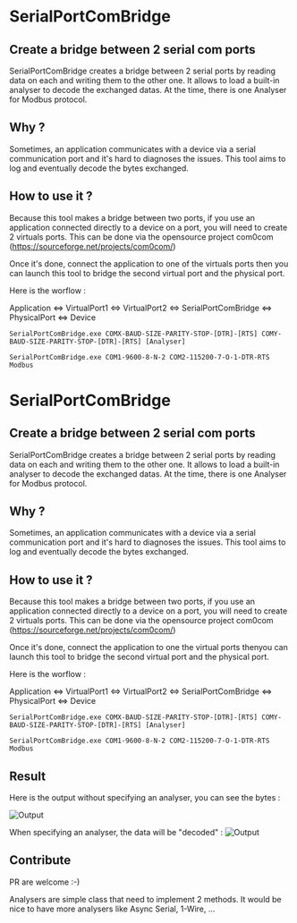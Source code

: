 # SerialPortComBridge

## Create a bridge between 2 serial com ports 

SerialPortComBridge creates a bridge between 2 serial ports by reading data on each and writing them to the other one.
It allows to load a built-in analyser to decode the exchanged datas. At the time, there is one Analyser for Modbus protocol.

## Why ?

Sometimes, an application communicates with a device via a serial communication port and it's hard to diagnoses the issues. This tool aims to log and eventually decode the bytes exchanged.

## How to use it ?

Because this tool makes a bridge between two ports, if you use an application connected directly to a device on a port, you will need to create 2 virtuals ports. This can be done via the opensource project com0com (https://sourceforge.net/projects/com0com/)

Once it's done, connect the application to one of the virtuals ports then you can launch this tool to bridge the second virtual port and the physical port. 

Here is the worflow : 

Application <=> VirtualPort1 <=> VirtualPort2 <=> SerialPortComBridge <=> PhysicalPort <=> Device


```
SerialPortComBridge.exe COMX-BAUD-SIZE-PARITY-STOP-[DTR]-[RTS] COMY-BAUD-SIZE-PARITY-STOP-[DTR]-[RTS] [Analyser]

SerialPortComBridge.exe COM1-9600-8-N-2 COM2-115200-7-O-1-DTR-RTS Modbus
```

# SerialPortComBridge

## Create a bridge between 2 serial com ports 

SerialPortComBridge creates a bridge between 2 serial ports by reading data on each and writing them to the other one.
It allows to load a built-in analyser to decode the exchanged datas. At the time, there is one Analyser for Modbus protocol.

## Why ?

Sometimes, an application communicates with a device via a serial communication port and it's hard to diagnoses the issues. This tool aims to log and eventually decode the bytes exchanged.

## How to use it ?

Because this tool makes a bridge between two ports, if you use an application connected directly to a device on a port, you will need to create 2 virtuals ports. This can be done via the opensource project com0com (https://sourceforge.net/projects/com0com/)

Once it's done, connect the application to one the virtual ports thenyou can launch this tool to bridge the second virtual port and the physical port. 

Here is the worflow : 

Application <=> VirtualPort1 <=> VirtualPort2 <=> SerialPortComBridge <=> PhysicalPort <=> Device


```
SerialPortComBridge.exe COMX-BAUD-SIZE-PARITY-STOP-[DTR]-[RTS] COMY-BAUD-SIZE-PARITY-STOP-[DTR]-[RTS] [Analyser]

SerialPortComBridge.exe COM1-9600-8-N-2 COM2-115200-7-O-1-DTR-RTS Modbus
```

## Result

Here is the output without specifying an analyser, you can see the bytes : 

![Output](https://raw.githubusercontent.com/yanngarras/SerialPortComBridge/main/img/output.png)

When specifying an analyser, the data will be "decoded" : 
![Output](https://raw.githubusercontent.com/yanngarras/SerialPortComBridge/main/img/output_with_analyser.png)


## Contribute

PR are welcome :-)

Analysers are simple class that need to implement 2 methods. It would be nice to have more analysers like Async Serial, 1-Wire, ...
